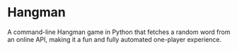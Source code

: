 # Hangman
A command-line Hangman game in Python that fetches a random word from an online API, making it a fun and fully automated one-player experience.
